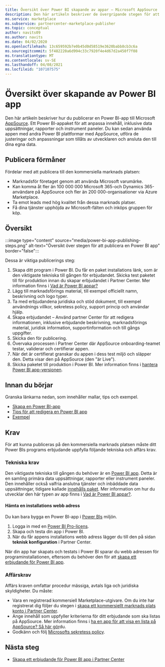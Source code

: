 ```yaml
---
title: Översikt över Power BI skapande av appar – Microsoft AppSource
description: Den här artikeln beskriver de övergripande stegen för att publicera en Power BI-app till Microsoft AppSource. De tekniska och affärs kraven som Power BI appen måste uppfylla för att publiceras på den kommersiella marknaden tillhandahålls också.
ms.service: marketplace
ms.subservice: partnercenter-marketplace-publisher
ms.topic: conceptual
author: navits09
ms.author: navits
ms.date: 04/02/2020
ms.openlocfilehash: 13c659592b7e0b45d0d58519e3620babb8cb3c6a
ms.sourcegitcommit: 5f482220a6d994c33c7920f4e4d67d2a450f7f08
ms.translationtype: MT
ms.contentlocale: sv-SE
ms.lasthandoff: 04/08/2021
ms.locfileid: "107107575"
---
```

# <a name="power-bi-app-creation-overview"></a>Översikt över skapande av Power BI app

Den här artikeln beskriver hur du publicerar en Power BI-app till Microsoft [AppSource](https://appsource.microsoft.com/). Ett Power BI-appaket för att anpassa innehåll, inklusive data uppsättningar, rapporter och instrument paneler. Du kan sedan använda appen med andra Power BI plattformar med AppSource, utföra de justeringar och anpassningar som tillåts av utvecklaren och ansluta den till dina egna data.

## <a name="publishing-benefits"></a>Publicera förmåner

Fördelar med att publicera till den kommersiella marknads platsen:

- Marknadsför företaget genom att använda Microsoft varumärke.
- Kan komma åt fler än 100 000 000 Microsoft 365-och Dynamics 365-användare på AppSource och fler än 200 000-organisationer via Azure Marketplace.
- Ta emot leads med hög kvalitet från dessa marknads platser.
- Få dina tjänster upphöjda av Microsoft-fälten och inköps gruppen för köp.

## <a name="overview"></a>Översikt

:::image type="content" source="media/power-bi-app-publishing-steps.png" alt-text="Översikt över stegen för att publicera en Power BI app" border="false":::

Dessa är viktiga publicerings steg:

1. Skapa ditt program i Power BI. Du får en paket installations länk, som är den viktigaste tekniska till gången för erbjudandet. Skicka test paketet till för produktion innan du skapar erbjudandet i Partner Center. Mer information finns i [Vad är Power BI appar?](/power-bi/service-template-apps-overview)
2. Lägg till marknadsförings material, till exempel officiellt namn, beskrivning och logo typer.
3. Ta med erbjudandena juridiska och stöd dokument, till exempel användnings villkor, sekretess policy, support princip och användar hjälp.
4. Skapa erbjudandet – Använd partner Center för att redigera informationen, inklusive erbjudande beskrivning, marknadsförings material, juridisk information, supportinformation och till gångs uppgifter.
5. Skicka den för publicering.
6. Övervaka processen i Partner Center där AppSource onboarding-teamet testar, validerar och certifierar appen.
7. När det är certifierat granskar du appen i dess test miljö och släpper den. Detta visar den på AppSource (den "är Live").
8. Skicka paketet till produktion i Power BI. Mer information finns i [hantera Power BI app-versionen](/power-bi/service-template-apps-create#manage-the-template-app-release).

## <a name="before-you-begin"></a>Innan du börjar

Granska länkarna nedan, som innehåller mallar, tips och exempel.

- [Skapa en Power BI-app](/power-bi/service-template-apps-create)
- [Tips för att redigera en Power BI app](/power-bi/service-template-apps-tips)
- [Exempel](/power-bi/service-template-apps-samples)

## <a name="requirements"></a>Krav

För att kunna publiceras på den kommersiella marknads platsen måste ditt Power BIs programs erbjudande uppfylla följande tekniska och affärs krav.

### <a name="technical-requirements"></a>Tekniska krav

Den viktigaste tekniska till gången du behöver är en [Power BI app](/power-bi/connect-data/service-template-apps-overview). Detta är en samling primära data uppsättningar, rapporter eller instrument paneler. Den innehåller också valfria anslutna tjänster och inbäddade data uppsättningar, tidigare kallade [innehålls paket](/power-bi/service-organizational-content-pack-introduction). Mer information om hur du utvecklar den här typen av app finns i [Vad är Power BI appar?](/power-bi/connect-data/service-template-apps-overview).

#### <a name="get-an-installation-web-address"></a>Hämta en installations webb adress

Du kan bara bygga en Power BI-app i [Power BIs](https://powerbi.microsoft.com/) miljön.

1. Logga in med en [Power BI Pro-licens](/power-bi/service-admin-purchasing-power-bi-pro).
2. Skapa och testa din app i Power BI.
3. När du får appens installations webb adress lägger du till den på sidan **teknisk konfiguration** i Partner Center.

När din app har skapats och testats i Power BI sparar du webb adressen för programinstallationen, eftersom du behöver den för att [skapa ett erbjudande för Power BI app](create-power-bi-app-offer.md).

### <a name="business-requirements"></a>Affärskrav

Affärs kraven omfattar procedur mässiga, avtals liga och juridiska skyldigheter. Du måste:

- Vara en registrerad kommersiell Marketplace-utgivare. Om du inte har registrerat dig följer du stegen i [skapa ett kommersiellt marknads plats konto i Partner Center](../create-account.md).
- Ange innehåll som uppfyller kriterierna för ditt erbjudande som ska listas på AppSource. Mer information finns i [ha en app för att visa en lista på AppSource? Så här gör](https://appsource.microsoft.com/blogs/have-an-app-to-list-on-appsource-here-s-how)du.
- Godkänn och följ [Microsofts sekretess policy](https://privacy.microsoft.com/privacystatement).

## <a name="next-step"></a>Nästa steg

- [Skapa ett erbjudande för Power BI app i Partner Center](create-power-bi-app-offer.md)
